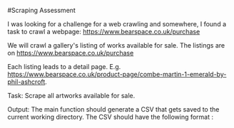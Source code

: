#Scraping Assessment

I was looking for a challenge for a web crawling and somewhere, I found a task to crawl a webpage: https://www.bearspace.co.uk/purchase

We will crawl a gallery's listing of works available for sale.
The listings are on https://www.bearspace.co.uk/purchase

Each listing leads to a detail page. E.g.
https://www.bearspace.co.uk/product-page/combe-martin-1-emerald-by-phil-ashcroft.

Task: Scrape all artworks available for sale.

Output: The main function should generate a CSV that gets saved to the current working
directory. The CSV should have the following format :

